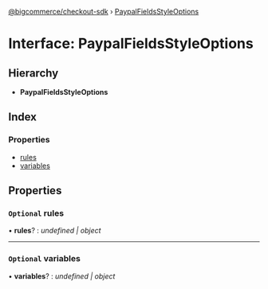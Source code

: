 [@bigcommerce/checkout-sdk](../README.md) › [PaypalFieldsStyleOptions](paypalfieldsstyleoptions.md)

# Interface: PaypalFieldsStyleOptions

## Hierarchy

* **PaypalFieldsStyleOptions**

## Index

### Properties

* [rules](paypalfieldsstyleoptions.md#optional-rules)
* [variables](paypalfieldsstyleoptions.md#optional-variables)

## Properties

### `Optional` rules

• **rules**? : *undefined | object*

___

### `Optional` variables

• **variables**? : *undefined | object*
